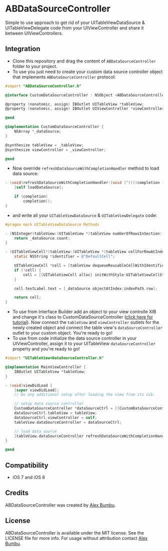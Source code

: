 # ABDataSourceController

Simple to use approach to get rid of your UITableViewDataSource & UITableViewDelegate code from your UIViewController and share it between UIViewControllers.

## Integration

* Clone this repository and drag the content of ```ABDataSourceController``` folder to your project.  
* To use you just need to create your custom data source controller object that implements ```ABDataSourceController``` protocol:

```objective-c
#import "ABDataSourceController.h"

@interface CustomDataSourceController : NSObject <ABDataSourceController>

@property (nonatomic, assign) IBOutlet UITableView *tableView;
@property (nonatomic, assign) IBOutlet UIViewController *viewController;

@end

@implementation CustomDataSourceController {
    NSArray *_dataSource;
}

@synthesize tableView = _tableView;
@synthesize viewController = _viewController;

@end
```

* Now override ```refreshDataSourceWithCompletionHandler``` method to load data source:

```objective-c
- (void)refreshDataSourceWithCompletionHandler:(void (^)())completion {
    [self loadDataSource];

    if (completion)
        completion();
}
```

* and write all your ```UITableViewDataSource``` & ```UITableViewDelegate``` code:

```objective-c
#pragma mark UITableViewDataSource Methods

- (NSInteger)tableView:(UITableView *)tableView numberOfRowsInSection:(NSInteger)section {
    return _dataSource.count;
}

- (UITableViewCell*)tableView:(UITableView *)tableView cellForRowAtIndexPath:(NSIndexPath *)indexPath {
    static NSString *identifier = @"DefaultCell";

    UITableViewCell *cell = [tableView dequeueReusableCellWithIdentifier:identifier];
    if (!cell) {
        cell = [[UITableViewCell alloc] initWithStyle:UITableViewCellStyleDefault reuseIdentifier:identifier];
    }

    cell.textLabel.text = [_dataSource objectAtIndex:indexPath.row];

    return cell;
}

```

* To use from Interface Builder add an object to your view controlle XIB and change it's class to CustomDataSourceController ([click here for tutorial](https://developer.apple.com/library/ios/recipes/xcode_help-IB_objects_media/Chapters/CustomObject.html)). Now connect the ```tableView``` and ```viewController``` outlets for the newly created object and connect the table view's ```dataSourceController``` outlet to your custom object. You're ready to go! 
* To use from code initialize the data source controller in your UIViewController, assign it to your UITableView ```dataSourceController``` property and you're ready to go!

```objective-c
#import "UITableView+DataSourceController.h"

@implementation MainViewController {
    IBOutlet UITableView *tableView;
}

- (void)viewDidLoad {
    [super viewDidLoad];
    // Do any additional setup after loading the view from its nib.

    // setup data source controller
    CustomDataSourceController *dataSourceCtrl = [[CustomDataSourceController alloc] init];
    dataSourceCtrl.tableView = tableView;
    dataSourceCtrl.viewController = self;
    tableView.dataSourceController = dataSourceCtrl;

    // load data source
    [tableView.dataSourceController refreshDataSourceWithCompletionHandler:nil];
}

@end
```

## Compatibility

* iOS 7 and iOS 8

## Credits

ABDataSourceController was created by [Alex Bumbu](https://github.com/alexbumbu).

## License

ABDataSourceController is available under the MIT license. See the LICENSE file for more info.
For usage without attribution contact [Alex Bumbu](mailto:alex.bumbu@gmail.com).